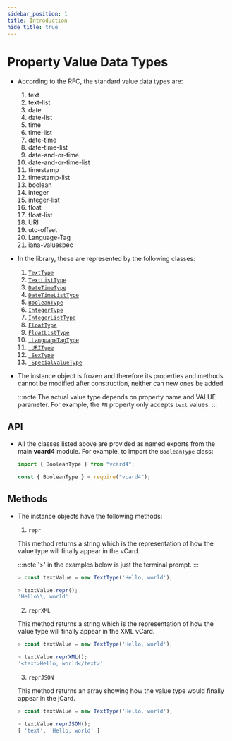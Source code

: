 ```yaml
---
sidebar_position: 1
title: Introduction
hide_title: true
---
```


# Property Value Data Types

- According to the RFC, the standard value data types are:

  1. text
  2. text-list
  3. date
  4. date-list
  5. time
  6. time-list
  7. date-time
  8. date-time-list
  9. date-and-or-time
  10. date-and-or-time-list
  11. timestamp
  12. timestamp-list
  13. boolean
  14. integer
  15. integer-list
  16. float
  17. float-list
  18. URI
  19. utc-offset
  20. Language-Tag
  21. iana-valuespec

- In the library, these are represented by the following classes:

  1. [`TextType`](texttype-and-textlisttype)
  2. [`TextListType`](texttype-and-textlisttype)
  3. [`DateTimeType`](datetimetype)
  4. [`DateTimeListType`](datetimelisttype)
  5. [`BooleanType`](booleantype)
  6. [`IntegerType`](integertype-and-integerlisttype)
  7. [`IntegerListType`](integertype-and-integerlisttype)
  8. [`FloatType`](floattype-and-floatlisttype)
  9. [`FloatListType`](floattype-and-floatlisttype)
  10. [` LanguageTagType`](languagetagtype)
  11. [` URIType`](uritype)
  12. [` SexType`](sextype)
  13. [` SpecialValueType`](specialvaluetype)

- The instance object is frozen and therefore its properties and methods cannot
  be modified after construction, neither can new ones be added.

  :::note
  The actual value type depends on property name and VALUE parameter. For
  example, the `FN` property only accepts `text` values.
  :::

## API

- All the classes listed above are provided as named exports from the main
  **vcard4** module. For example, to import the `BooleanType` class:

  ```js title=ESM
  import { BooleanType } from "vcard4";
  ```

  ```js title=commonjs
  const { BooleanType } = require("vcard4");
  ```

## Methods

- The instance objects have the following methods:

  1. `repr`

  This method returns a string which is the representation of how the value
  type will finally appear in the vCard.

  :::note
  '>' in the examples below is just the terminal prompt.
  :::

  ```js
  > const textValue = new TextType('Hello, world');

  > textValue.repr();
  'Hello\\, world'
  ```

  2. `reprXML`

  This method returns a string which is the representation of how the value
  type will finally appear in the XML vCard.

  ```js
  > const textValue = new TextType('Hello, world');

  > textValue.reprXML();
  '<text>Hello, world</text>'
  ```

  3. `reprJSON`

  This method returns an array showing how the value type would finally appear
  in the jCard.

  ```js
  > const textValue = new TextType('Hello, world');

  > textValue.reprJSON();
  [ 'text', 'Hello, world' ]
  ```
